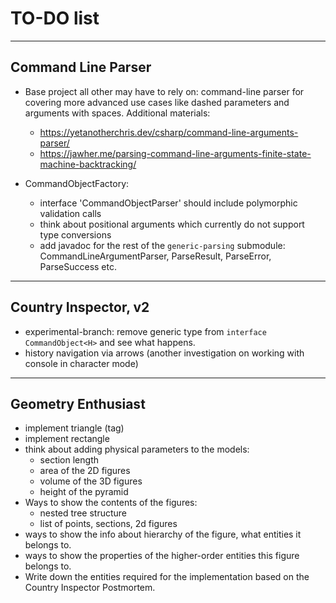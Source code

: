 # TO-DO list

----
## Command Line Parser
- Base project all other may have to rely on: command-line parser for covering more advanced use cases
  like dashed parameters and arguments with spaces. Additional materials:
  - https://yetanotherchris.dev/csharp/command-line-arguments-parser/
  - https://jawher.me/parsing-command-line-arguments-finite-state-machine-backtracking/

- CommandObjectFactory:
  - interface 'CommandObjectParser' should include polymorphic validation calls
  - think about positional arguments which currently do not support type conversions
  - add javadoc for the rest of the `generic-parsing` submodule:
    CommandLineArgumentParser, ParseResult, ParseError, ParseSuccess etc.

----

## Country Inspector, v2
- experimental-branch: remove generic type from `interface CommandObject<H>` and see what happens.
- history navigation via arrows (another investigation on working with console in character mode)

----
## Geometry Enthusiast
- implement triangle (tag)
- implement rectangle
- think about adding physical parameters to the models:
  - section length 
  - area of the 2D figures
  - volume of the 3D figures
  - height of the pyramid
- Ways to show the contents of the figures:
  - nested tree structure
  - list of points, sections, 2d figures
- ways to show the info about hierarchy of the figure, what entities it belongs to.
- ways to show the properties of the higher-order entities this figure belongs to.
- Write down the entities required for the implementation based on the Country Inspector Postmortem.
